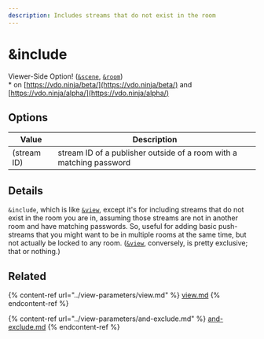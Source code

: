 ```yaml
---
description: Includes streams that do not exist in the room
---
```


# \&include

Viewer-Side Option! ([`&scene`](../view-parameters/scene.md), [`&room`](../../general-settings/room.md))\
\* on [https://vdo.ninja/beta/](https://vdo.ninja/beta/) and [https://vdo.ninja/alpha/](https://vdo.ninja/alpha/)

## Options

| Value       | Description                                                         |
| ----------- | ------------------------------------------------------------------- |
| (stream ID) | stream ID of a publisher outside of a room with a matching password |

## Details

`&include`, which is like [`&view`](../view-parameters/view.md), except it's for including streams that do not exist in the room you are in, assuming those streams are not in another room and have matching passwords. So, useful for adding basic push-streams that you might want to be in multiple rooms at the same time, but not actually be locked to any room. ([`&view`](../view-parameters/view.md), conversely, is pretty exclusive; that or nothing.)

## Related

{% content-ref url="../view-parameters/view.md" %}
[view.md](../view-parameters/view.md)
{% endcontent-ref %}

{% content-ref url="../view-parameters/and-exclude.md" %}
[and-exclude.md](../view-parameters/and-exclude.md)
{% endcontent-ref %}
